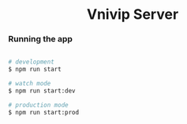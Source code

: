 <div align="center">

# Vnivip Server
</div>

### Running the app

```bash

# development
$ npm run start

# watch mode
$ npm run start:dev

# production mode
$ npm run start:prod
```
